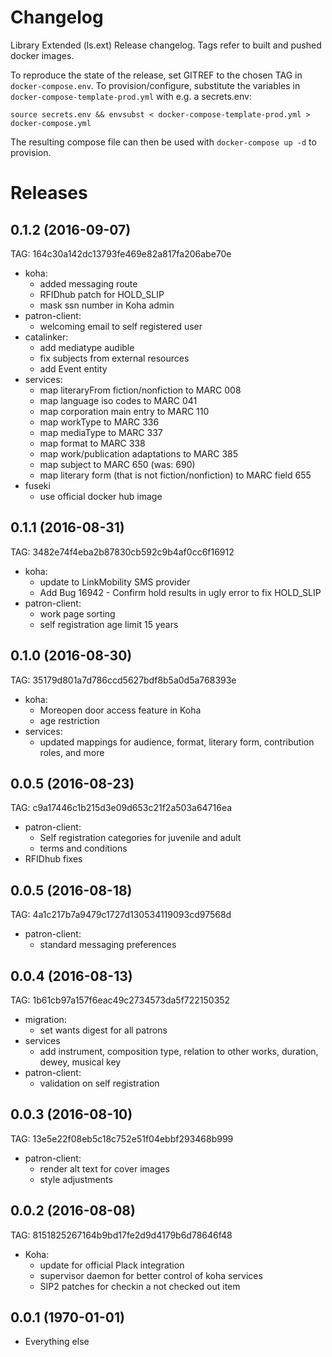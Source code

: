 # Changelog

Library Extended (ls.ext) Release changelog.
Tags refer to built and pushed docker images.

To reproduce the state of the release, set GITREF to the chosen TAG in `docker-compose.env`.
To provision/configure, substitute the variables in `docker-compose-template-prod.yml` with e.g.
a secrets.env:

`source secrets.env && envsubst < docker-compose-template-prod.yml > docker-compose.yml`

The resulting compose file can then be used with `docker-compose up -d` to provision.

# Releases

## 0.1.2 (2016-09-07)

TAG: 164c30a142dc13793fe469e82a817fa206abe70e

- koha:
  - added messaging route
  - RFIDhub patch for HOLD_SLIP
  - mask ssn number in Koha admin
- patron-client:
  - welcoming email to self registered user
- catalinker:
  - add mediatype audible
  - fix subjects from external resources
  - add Event entity
- services:
  - map literaryFrom fiction/nonfiction to MARC 008
  - map language iso codes to MARC 041
  - map corporation main entry to MARC 110
  - map workType to MARC 336
  - map mediaType to MARC 337
  - map format to MARC 338
  - map work/publication adaptations to MARC 385
  - map subject to MARC 650 (was: 690)
  - map literary form (that is not fiction/nonfiction) to MARC field 655
- fuseki
  - use official docker hub image

## 0.1.1 (2016-08-31)

TAG: 3482e74f4eba2b87830cb592c9b4af0cc6f16912

- koha:
  - update to LinkMobility SMS provider
  - Add Bug 16942 - Confirm hold results in ugly error to fix HOLD_SLIP
- patron-client:
  - work page sorting
  - self registration age limit 15 years

## 0.1.0 (2016-08-30)

TAG: 35179d801a7d786ccd5627bdf8b5a0d5a768393e

- koha:
  - Moreopen door access feature in Koha
  - age restriction
- services:
  - updated mappings for audience, format, literary form, contribution roles, and more

## 0.0.5 (2016-08-23)

TAG: c9a17446c1b215d3e09d653c21f2a503a64716ea

- patron-client:
  - Self registration categories for juvenile and adult
  - terms and conditions
- RFIDhub fixes

## 0.0.5 (2016-08-18)

TAG: 4a1c217b7a9479c1727d130534119093cd97568d

- patron-client:
  - standard messaging preferences

## 0.0.4 (2016-08-13)

TAG: 1b61cb97a157f6eac49c2734573da5f722150352

- migration:
  - set wants digest for all patrons
- services
  - add instrument, composition type, relation to other works, duration, dewey, musical key
- patron-client:
  - validation on self registration

## 0.0.3 (2016-08-10)

TAG: 13e5e22f08eb5c18c752e51f04ebbf293468b999

- patron-client:
  - render alt text for cover images
  - style adjustments

## 0.0.2 (2016-08-08)

TAG: 8151825267164b9bd17fe2d9d4179b6d78646f48

- Koha:
  - update for official Plack integration
  - supervisor daemon for better control of koha services
  - SIP2 patches for checkin a not checked out item

## 0.0.1 (1970-01-01)

- Everything else